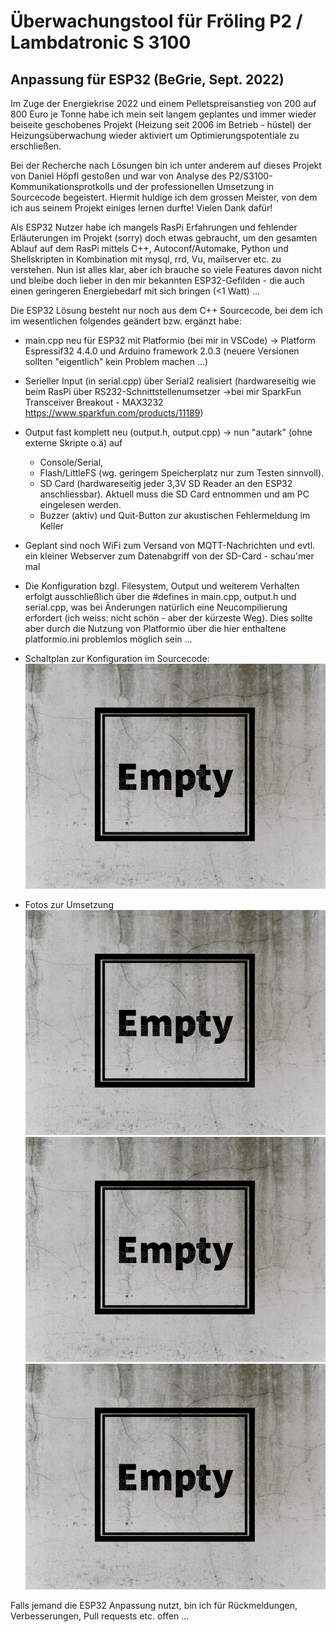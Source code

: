 # Überwachungstool für Fröling P2 / Lambdatronic S 3100

## Anpassung für ESP32 (BeGrie, Sept. 2022)

Im Zuge der Energiekrise 2022 und einem Pelletspreisanstieg von 200 auf 800 Euro je Tonne habe ich mein seit langem geplantes und immer wieder beiseite geschobenes Projekt (Heizung seit 2006 im Betrieb - hüstel) der Heizungsüberwachung wieder aktiviert um Optimierungspotentiale zu erschließen. 

Bei der Recherche nach Lösungen bin ich unter anderem auf dieses Projekt von Daniel Höpfl gestoßen und war von Analyse des P2/S3100-Kommunikationsprotkolls und der professionellen Umsetzung in Sourcecode begeistert. Hiermit huldige ich dem grossen Meister, von dem ich aus seinem Projekt einiges lernen durfte! Vielen Dank dafür! 

Als ESP32 Nutzer habe ich mangels RasPi Erfahrungen und fehlender Erläuterungen im Projekt (sorry) doch etwas gebraucht, um den gesamten Ablauf auf dem RasPi mittels C++, Autoconf/Automake, Python und Shellskripten in Kombination mit mysql, rrd, Vu, mailserver etc. zu verstehen. Nun ist alles klar, aber ich brauche so viele Features davon nicht und bleibe doch lieber in den mir bekannten ESP32-Gefilden - die auch einen geringeren Energiebedarf mit sich bringen (<1 Watt) ...

Die ESP32 Lösung besteht nur noch aus dem C++ Sourcecode, bei dem ich im wesentlichen folgendes geändert bzw. ergänzt habe:

* main.cpp neu für ESP32 mit Platformio (bei mir in VSCode) -> Platform Espressif32 4.4.0 und Arduino framework 2.0.3 (neuere Versionen sollten "eigentlich" kein Problem machen ...)

* Serieller Input (in serial.cpp) über Serial2 realisiert (hardwareseitig wie beim RasPi über RS232-Schnittstellenumsetzer ->bei mir SparkFun Transceiver Breakout - MAX3232 https://www.sparkfun.com/products/11189)

* Output fast komplett neu (output.h, output.cpp) -> nun "autark" (ohne externe Skripte o.ä) auf  
    * Console/Serial, 
    * Flash/LittleFS (wg. geringem Speicherplatz nur zum Testen sinnvoll). 
    * SD Card (hardwareseitig jeder 3,3V SD Reader an den ESP32 anschliessbar). Aktuell muss die SD Card entnommen und am PC eingelesen werden. 
    * Buzzer (aktiv) und Quit-Button zur akustischen Fehlermeldung im Keller 

* Geplant sind noch WiFi zum Versand von MQTT-Nachrichten und evtl. ein kleiner Webserver zum Datenabgriff von der SD-Card - schau'mer mal

* Die Konfiguration bzgl. Filesystem, Output und weiterem Verhalten erfolgt ausschließlich über die #defines in main.cpp, output.h und serial.cpp, was bei Änderungen natürlich eine Neucompilierung erfordert (ich weiss: nicht schön - aber der kürzeste Weg). Dies sollte aber durch die Nutzung von Platformio über die hier enthaltene platformio.ini problemlos möglich sein ...

* Schaltplan zur Konfiguration im Sourcecode:
    ![Schaltplan](Schaltplan.jpg)

* Fotos zur Umsetzung
    ![Foto Platine oben](Platine_Oben.jpg)
    ![Foto Platine unten](Platine_Unten.jpg)
    ![Foto Heizung](Heizung1.jpg)


Falls jemand die ESP32 Anpassung nutzt, bin ich für Rückmeldungen, Verbesserungen, Pull requests etc. offen ...
